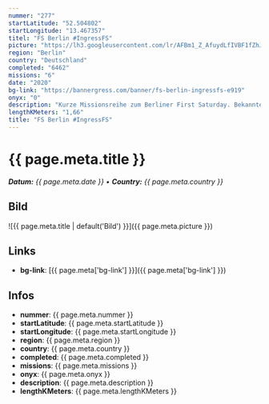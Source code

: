 ```yaml
---
nummer: "277"
startLatitude: "52.504802"
startLongitude: "13.467357"
titel: "FS Berlin #IngressFS"
picture: "https://lh3.googleusercontent.com/lr/AFBm1_Z_AfuydLfIVBF1fZhJxWtrtNPl_waP_WR61gbOLdtR6TvaM8MwtxUUF5VhM26Ulh-k7AkRnWnVKaBhtRv2m7IVxORlvoYi4YAEX5fRwWClj9aru1SAGZ3gbZQ88LwrCyG5zNtMj3KqRQWuuoqeOjU-hZRvOxiR-dnJNGnLIxQPkpfWRN-L2EC8Emz_JLWtUQspYI3fTRTiWWjeaQUV7z_8cvEkinZbadFNCud5o107P-VJEchb1dwGkBAf9ddYbsC0742eXHQvSZtdWRkKE_672yYp2DXHKIwKO5AutbQDEned5ABasNLeo-LJAbToEog6cTaksYpXS0zxT6uZdyrSvV8IqRIrbB-BTwp9mOs2jxe8vgOb6gls54wHWKsU6W5kJMDyGuQIhU3I-3eF1KrK1E7h0z4gnrawrrMU2o52Hsc5ew2HbjQjEJkQx_HdBB_QAFLNZ9vReeRC2IBAzgdVHLm5tT6hsx3ze5dHqRMZCKI7Uovo-8GG0GGxMKGdVMJR4vQLFp6VXtjCFz4tJ8ceeCVRveUfvRumo-fkVGM7qGhOVzpts7xjEWIQqoBYbYGmp87H91NptE0Zyq6SqZ94J85HUorzKf6WUDPxBuASd9rWiWEtstGDvWK9Svt2qJ-aDciyLYJPzNV_VLk-FdjyfWxrs_KBQy1AKD5vLt8kIxXLwdPMfuIFJih2I__1-LggHEWzFLttM-nKs_oZOO36QqfbHQQiD9nmtH8F6gUTS-zCt4_irAff20w-W03d2pVaUzk7n_8JDsWgmA-zk_ZoACUR0IQBYOS7fNyHDut1fmAQt-Nac6F-r0nBe6X2kqMGyQidefb8MrtSZchSRw1aBCOdnGmn9tmm"
region: "Berlin"
country: "Deutschland"
completed: "6462"
missions: "6"
date: "2020"
bg-link: "https://bannergress.com/banner/fs-berlin-ingressfs-e919"
onyx: "0"
description: "Kurze Missionsreihe zum Berliner First Saturday. Bekannte Berliner Motive zusammengefasst zu einem schönen Kiezspaziergang."
lengthKMeters: "1,66"
title: "FS Berlin #IngressFS"
---
```


# {{ page.meta.title }}
_**Datum:** {{ page.meta.date }} • **Country:** {{ page.meta.country }}_

## Bild
![{{ page.meta.title | default('Bild') }}]({{ page.meta.picture }})

## Links
- **bg-link**: [{{ page.meta['bg-link'] }}]({{ page.meta['bg-link'] }})

## Infos
- **nummer**: {{ page.meta.nummer }}
- **startLatitude**: {{ page.meta.startLatitude }}
- **startLongitude**: {{ page.meta.startLongitude }}
- **region**: {{ page.meta.region }}
- **country**: {{ page.meta.country }}
- **completed**: {{ page.meta.completed }}
- **missions**: {{ page.meta.missions }}
- **onyx**: {{ page.meta.onyx }}
- **description**: {{ page.meta.description }}
- **lengthKMeters**: {{ page.meta.lengthKMeters }}

